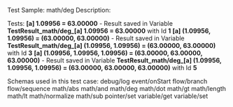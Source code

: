 Test Sample: math/deg
Description: 

Tests:
	**[a] 1.09956 = 63.00000** - Result saved in Variable **TestResult_math/deg_[a] 1.09956 = 63.00000** with Id **1**
	**[a] (1.09956, 1.09956) = (63.00000, 63.00000)** - Result saved in Variable **TestResult_math/deg_[a] (1.09956, 1.09956) = (63.00000, 63.00000)** with Id **3**
	**[a] (1.09956, 1.09956, 1.09956) = (63.00000, 63.00000, 63.00000)** - Result saved in Variable **TestResult_math/deg_[a] (1.09956, 1.09956, 1.09956) = (63.00000, 63.00000, 63.00000)** with Id **5**

Schemas used in this test case:
	debug/log
	event/onStart
	flow/branch
	flow/sequence
	math/abs
	math/and
	math/deg
	math/dot
	math/gt
	math/length
	math/lt
	math/normalize
	math/sub
	pointer/set
	variable/get
	variable/set
